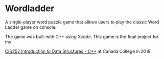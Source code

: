# Wordladder
A single-player word puzzle game that allows users to play the classic Word Ladder game on console.

The game was built with C++ using Xcode. This game is the final project for my  

[CIS252 Introduction to Data Structures - C++](https://catalog.canadacollege.edu/current/courses/computer-science/cis-252.php) at Cañada College in 2018
